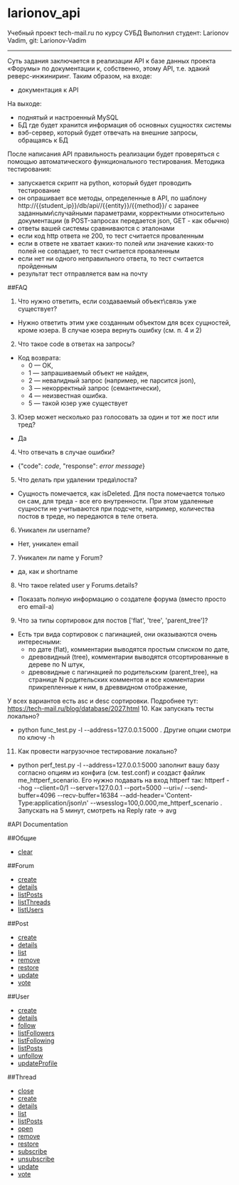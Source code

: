 larionov_api
=================
Учебный проект tech-mail.ru по курсу СУБД
Выполнил студент: Larionov Vadim, git: Larionov-Vadim

------------------

Суть задания заключается в реализации API к базе данных проекта «Форумы» по документации к, собственно, этому API, т.е. эдакий реверс-инжиниринг.
Таким образом, на входе:

* документация к API

На выходе:
* поднятый и настроенный MySQL
* БД где будет хранится информация об основных сущностях системы
* вэб-сервер, который будет отвечать на внешние запросы, обращаясь к БД

После написания API правильность реализации будет проверяться с помощью автоматического функционального тестирования.
Методика тестирования:
* запускается скрипт на python, который будет проводить тестирование
* он опрашивает все методы, определенные в API, по шаблону http://{{student_ip}}/db/api//{{entity}}/{{method}}/ с заранее заданными\случайными параметрами, корректными относительно документации (в POST-запросах передается json, GET - как обычно)
* ответы вашей системы сравниваются с эталонами
* если код http ответа не 200, то тест считается проваленным
* если в ответе не хватает каких-то полей или значение каких-то полей не совпадает, то тест считается проваленным
* если нет ни одного неправильного ответа, то тест считается пройденным
* результат тест отправляется вам на почту

##FAQ
1. Что нужно ответить, если создаваемый объект\связь уже существует?
  - Нужно ответить этим уже созданным объектом для всех сущностей, кроме юзера. В случае юзера вернуть ошибку (см. п. 4 и 2)

2. Что такое code в ответах на запросы?
  - Код возврата: 
    * 0 — ОК, 
    * 1 — запрашиваемый объект не найден,
    * 2 — невалидный запрос (например, не парсится json),
    * 3 — некорректный запрос (семантически),
    * 4 — неизвестная ошибка.
    * 5 — такой юзер уже существует

3. Юзер может несколько раз голосовать за один и тот же пост или тред?
  - Да
4. Что отвечать в случае ошибки?
  - {"code": *code*, "response": *error message*}
5. Что делать при удалении треда\поста? 
  - Сущность помечается, как isDeleted. Для поста помечается только он сам, для треда - все его внутренности. При этом удаленные сущности не учитываются при подсчете, например, количества постов в треде, но передаются в теле ответа.
6. Уникален ли username?
  - Нет, уникален email
7. Уникален ли name у Forum?
  - да, как и shortname
8. Что такое related user у Forums.details?
  - Показать полную информацию о создателе форума (вместо просто его email-а)
9. Что за типы сортировок для постов ['flat', 'tree', 'parent_tree']?
  - Есть три вида сортировок с пагинацией, они оказываются очень интересными:
    * по дате (flat), комментарии выводятся простым списком по дате,
    * древовидный (tree), комментарии выводятся отсортированные в дереве по N штук,
    * древовидные с пагинацией по родительским (parent_tree), на странице N родительских комментов и все комментарии прикрепленные к ним, в древвидном отображение,

  У всех вариантов есть asc и desc сортировки.
  Подробнее тут: https://tech-mail.ru/blog/database/2027.html
10. Как запускать тесты локально?
  - python func_test.py -l --address=127.0.0.1:5000 .  Другие опции смотри по ключу -h 
11. Как провести нагрузочное тестирование локально?
  - python perf_test.py  -l --address=127.0.0.1:5000 заполнит вашу базу согласно опциям из конфига (см. test.conf) и создаст файлик me_httperf_scenario. Его нужно подавать на вход httperf так: httperf --hog --client=0/1 --server=127.0.0.1 --port=5000 --uri=/ --send-buffer=4096 --recv-buffer=16384  --add-header='Content-Type:application/json\n' --wsesslog=100,0.000,me_httperf_scenario . Запускать на 5 минут, смотреть на Reply rate -> avg 

#API Documentation

##Общие
* [clear](./technopark-db-api/doc/clear.md)

##Forum
* [create](./technopark-db-api/doc/forum/create.md)
* [details](./technopark-db-api/doc/forum/details.md)
* [listPosts](./technopark-db-api/doc/forum/listPosts.md)
* [listThreads](./technopark-db-api/doc/forum/listThreads.md)
* [listUsers](./technopark-db-api/doc/forum/listUsers.md)

##Post
* [create](./technopark-db-api/doc/post/create.md)
* [details](./technopark-db-api/doc/post/details.md)
* [list](./technopark-db-api/doc/post/list.md)
* [remove](./technopark-db-api/doc/post/remove.md)
* [restore](./technopark-db-api/doc/post/restore.md)
* [update](./technopark-db-api/doc/post/update.md)
* [vote](./technopark-db-api/doc/post/vote.md)

##User
* [create](./technopark-db-api/doc/user/create.md)
* [details](./technopark-db-api/doc/user/details.md)
* [follow](./technopark-db-api/doc/user/follow.md)
* [listFollowers](./technopark-db-api/doc/user/listFollowers.md)
* [listFollowing](./technopark-db-api/doc/user/listFollowing.md)
* [listPosts](./technopark-db-api/doc/user/listPosts.md)
* [unfollow](./technopark-db-api/doc/user/unfollow.md)
* [updateProfile](./technopark-db-api/doc/user/updateProfile.md)

##Thread
* [close](./technopark-db-api/doc/thread/close.md)
* [create](./technopark-db-api/doc/thread/create.md)
* [details](./technopark-db-api/doc/thread/details.md)
* [list](./technopark-db-api/doc/thread/list.md)
* [listPosts](./technopark-db-api/doc/thread/listPosts.md)
* [open](./technopark-db-api/doc/thread/open.md)
* [remove](./technopark-db-api/doc/thread/remove.md)
* [restore](./technopark-db-api/doc/thread/restore.md)
* [subscribe](./technopark-db-api/doc/thread/subscribe.md)
* [unsubscribe](./technopark-db-api/doc/thread/unsubscribe.md)
* [update](./technopark-db-api/doc/thread/update.md)
* [vote](./technopark-db-api/doc/thread/vote.md)

